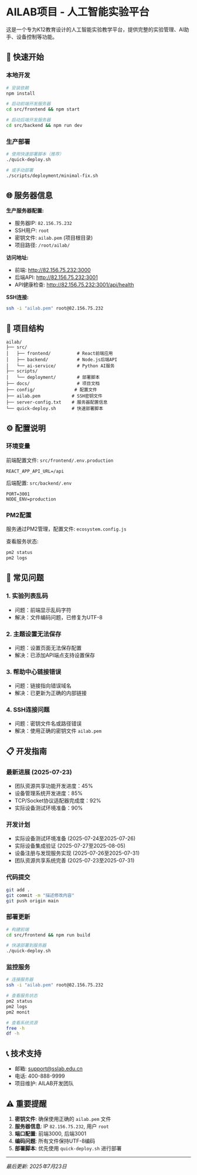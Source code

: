 # AILAB项目 - 人工智能实验平台

这是一个专为K12教育设计的人工智能实验教学平台，提供完整的实验管理、AI助手、设备控制等功能。

## 🚀 快速开始

### 本地开发
```bash
# 安装依赖
npm install

# 启动前端开发服务器
cd src/frontend && npm start

# 启动后端开发服务器
cd src/backend && npm run dev
```

### 生产部署
```bash
# 使用快速部署脚本（推荐）
./quick-deploy.sh

# 或手动部署
./scripts/deployment/minimal-fix.sh
```

## 🌐 服务器信息

**生产服务器配置:**
- 服务器IP: `82.156.75.232`
- SSH用户: `root`
- 密钥文件: `ailab.pem` (项目根目录)
- 项目路径: `/root/ailab/`

**访问地址:**
- 前端: http://82.156.75.232:3000
- 后端API: http://82.156.75.232:3001
- API健康检查: http://82.156.75.232:3001/api/health

**SSH连接:**
```bash
ssh -i "ailab.pem" root@82.156.75.232
```

## 📁 项目结构

```
ailab/
├── src/
│   ├── frontend/          # React前端应用
│   ├── backend/           # Node.js后端API
│   └── ai-service/        # Python AI服务
├── scripts/
│   └── deployment/        # 部署脚本
├── docs/                  # 项目文档
├── config/               # 配置文件
├── ailab.pem            # SSH密钥文件
├── server-config.txt    # 服务器配置信息
└── quick-deploy.sh      # 快速部署脚本
```

## ⚙️ 配置说明

### 环境变量
前端配置文件: `src/frontend/.env.production`
```
REACT_APP_API_URL=/api
```

后端配置: `src/backend/.env`
```
PORT=3001
NODE_ENV=production
```

### PM2配置
服务通过PM2管理，配置文件: `ecosystem.config.js`

查看服务状态:
```bash
pm2 status
pm2 logs
```

## 🔧 常见问题

### 1. 实验列表乱码
- 问题：前端显示乱码字符
- 解决：文件编码问题，已修复为UTF-8

### 2. 主题设置无法保存
- 问题：设置页面无法保存配置
- 解决：已添加API端点支持设置保存

### 3. 帮助中心链接错误
- 问题：链接指向错误域名
- 解决：已更新为正确的内部链接

### 4. SSH连接问题
- 问题：密钥文件名或路径错误
- 解决：使用正确的密钥文件 `ailab.pem`

## 📋 开发指南

### 最新进展 (2025-07-23)
- 团队资源共享功能开发进度：45%
- 设备管理系统开发进度：85%
- TCP/Socket协议适配器完成度：92%
- 实际设备测试环境准备：90%

### 开发计划
- 实际设备测试环境准备 (2025-07-24至2025-07-26)
- 实际设备集成验证 (2025-07-27至2025-08-05)
- 设备注册与发现服务实现 (2025-07-26至2025-07-31)
- 团队资源共享系统完善 (2025-07-23至2025-07-31)

### 代码提交
```bash
git add .
git commit -m "描述修改内容"
git push origin main
```

### 部署更新
```bash
# 构建前端
cd src/frontend && npm run build

# 快速部署到服务器
./quick-deploy.sh
```

### 监控服务
```bash
# 连接服务器
ssh -i "ailab.pem" root@82.156.75.232

# 查看服务状态
pm2 status
pm2 logs
pm2 monit

# 查看系统资源
free -h
df -h
```

## 📞 技术支持

- 邮箱: support@sslab.edu.cn
- 电话: 400-888-9999
- 项目维护: AILAB开发团队

## ⚠️ 重要提醒

1. **密钥文件**: 确保使用正确的 `ailab.pem` 文件
2. **服务器信息**: IP `82.156.75.232`, 用户 `root`
3. **端口配置**: 前端3000, 后端3001
4. **编码问题**: 所有文件保持UTF-8编码
5. **部署脚本**: 优先使用 `quick-deploy.sh` 进行部署

---
*最后更新: 2025年7月23日*
